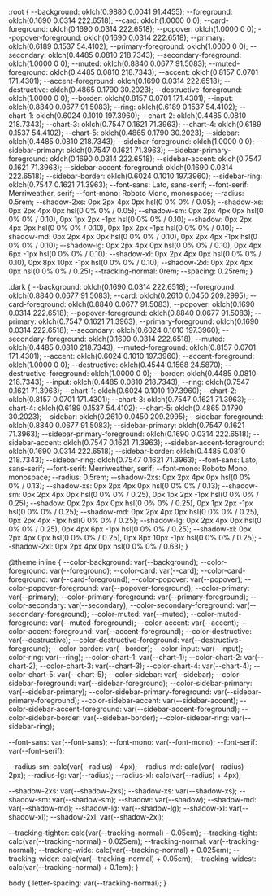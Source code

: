 :root {
  --background: oklch(0.9880 0.0041 91.4455);
  --foreground: oklch(0.1690 0.0314 222.6518);
  --card: oklch(1.0000 0 0);
  --card-foreground: oklch(0.1690 0.0314 222.6518);
  --popover: oklch(1.0000 0 0);
  --popover-foreground: oklch(0.1690 0.0314 222.6518);
  --primary: oklch(0.6189 0.1537 54.4102);
  --primary-foreground: oklch(1.0000 0 0);
  --secondary: oklch(0.4485 0.0810 218.7343);
  --secondary-foreground: oklch(1.0000 0 0);
  --muted: oklch(0.8840 0.0677 91.5083);
  --muted-foreground: oklch(0.4485 0.0810 218.7343);
  --accent: oklch(0.8157 0.0701 171.4301);
  --accent-foreground: oklch(0.1690 0.0314 222.6518);
  --destructive: oklch(0.4865 0.1790 30.2023);
  --destructive-foreground: oklch(1.0000 0 0);
  --border: oklch(0.8157 0.0701 171.4301);
  --input: oklch(0.8840 0.0677 91.5083);
  --ring: oklch(0.6189 0.1537 54.4102);
  --chart-1: oklch(0.6024 0.1010 197.3960);
  --chart-2: oklch(0.4485 0.0810 218.7343);
  --chart-3: oklch(0.7547 0.1621 71.3963);
  --chart-4: oklch(0.6189 0.1537 54.4102);
  --chart-5: oklch(0.4865 0.1790 30.2023);
  --sidebar: oklch(0.4485 0.0810 218.7343);
  --sidebar-foreground: oklch(1.0000 0 0);
  --sidebar-primary: oklch(0.7547 0.1621 71.3963);
  --sidebar-primary-foreground: oklch(0.1690 0.0314 222.6518);
  --sidebar-accent: oklch(0.7547 0.1621 71.3963);
  --sidebar-accent-foreground: oklch(0.1690 0.0314 222.6518);
  --sidebar-border: oklch(0.6024 0.1010 197.3960);
  --sidebar-ring: oklch(0.7547 0.1621 71.3963);
  --font-sans: Lato, sans-serif;
  --font-serif: Merriweather, serif;
  --font-mono: Roboto Mono, monospace;
  --radius: 0.5rem;
  --shadow-2xs: 0px 2px 4px 0px hsl(0 0% 0% / 0.05);
  --shadow-xs: 0px 2px 4px 0px hsl(0 0% 0% / 0.05);
  --shadow-sm: 0px 2px 4px 0px hsl(0 0% 0% / 0.10), 0px 1px 2px -1px hsl(0 0% 0% / 0.10);
  --shadow: 0px 2px 4px 0px hsl(0 0% 0% / 0.10), 0px 1px 2px -1px hsl(0 0% 0% / 0.10);
  --shadow-md: 0px 2px 4px 0px hsl(0 0% 0% / 0.10), 0px 2px 4px -1px hsl(0 0% 0% / 0.10);
  --shadow-lg: 0px 2px 4px 0px hsl(0 0% 0% / 0.10), 0px 4px 6px -1px hsl(0 0% 0% / 0.10);
  --shadow-xl: 0px 2px 4px 0px hsl(0 0% 0% / 0.10), 0px 8px 10px -1px hsl(0 0% 0% / 0.10);
  --shadow-2xl: 0px 2px 4px 0px hsl(0 0% 0% / 0.25);
  --tracking-normal: 0rem;
  --spacing: 0.25rem;
}

.dark {
  --background: oklch(0.1690 0.0314 222.6518);
  --foreground: oklch(0.8840 0.0677 91.5083);
  --card: oklch(0.2610 0.0450 209.2995);
  --card-foreground: oklch(0.8840 0.0677 91.5083);
  --popover: oklch(0.1690 0.0314 222.6518);
  --popover-foreground: oklch(0.8840 0.0677 91.5083);
  --primary: oklch(0.7547 0.1621 71.3963);
  --primary-foreground: oklch(0.1690 0.0314 222.6518);
  --secondary: oklch(0.6024 0.1010 197.3960);
  --secondary-foreground: oklch(0.1690 0.0314 222.6518);
  --muted: oklch(0.4485 0.0810 218.7343);
  --muted-foreground: oklch(0.8157 0.0701 171.4301);
  --accent: oklch(0.6024 0.1010 197.3960);
  --accent-foreground: oklch(1.0000 0 0);
  --destructive: oklch(0.4544 0.1568 24.5870);
  --destructive-foreground: oklch(1.0000 0 0);
  --border: oklch(0.4485 0.0810 218.7343);
  --input: oklch(0.4485 0.0810 218.7343);
  --ring: oklch(0.7547 0.1621 71.3963);
  --chart-1: oklch(0.6024 0.1010 197.3960);
  --chart-2: oklch(0.8157 0.0701 171.4301);
  --chart-3: oklch(0.7547 0.1621 71.3963);
  --chart-4: oklch(0.6189 0.1537 54.4102);
  --chart-5: oklch(0.4865 0.1790 30.2023);
  --sidebar: oklch(0.2610 0.0450 209.2995);
  --sidebar-foreground: oklch(0.8840 0.0677 91.5083);
  --sidebar-primary: oklch(0.7547 0.1621 71.3963);
  --sidebar-primary-foreground: oklch(0.1690 0.0314 222.6518);
  --sidebar-accent: oklch(0.7547 0.1621 71.3963);
  --sidebar-accent-foreground: oklch(0.1690 0.0314 222.6518);
  --sidebar-border: oklch(0.4485 0.0810 218.7343);
  --sidebar-ring: oklch(0.7547 0.1621 71.3963);
  --font-sans: Lato, sans-serif;
  --font-serif: Merriweather, serif;
  --font-mono: Roboto Mono, monospace;
  --radius: 0.5rem;
  --shadow-2xs: 0px 2px 4px 0px hsl(0 0% 0% / 0.13);
  --shadow-xs: 0px 2px 4px 0px hsl(0 0% 0% / 0.13);
  --shadow-sm: 0px 2px 4px 0px hsl(0 0% 0% / 0.25), 0px 1px 2px -1px hsl(0 0% 0% / 0.25);
  --shadow: 0px 2px 4px 0px hsl(0 0% 0% / 0.25), 0px 1px 2px -1px hsl(0 0% 0% / 0.25);
  --shadow-md: 0px 2px 4px 0px hsl(0 0% 0% / 0.25), 0px 2px 4px -1px hsl(0 0% 0% / 0.25);
  --shadow-lg: 0px 2px 4px 0px hsl(0 0% 0% / 0.25), 0px 4px 6px -1px hsl(0 0% 0% / 0.25);
  --shadow-xl: 0px 2px 4px 0px hsl(0 0% 0% / 0.25), 0px 8px 10px -1px hsl(0 0% 0% / 0.25);
  --shadow-2xl: 0px 2px 4px 0px hsl(0 0% 0% / 0.63);
}

@theme inline {
  --color-background: var(--background);
  --color-foreground: var(--foreground);
  --color-card: var(--card);
  --color-card-foreground: var(--card-foreground);
  --color-popover: var(--popover);
  --color-popover-foreground: var(--popover-foreground);
  --color-primary: var(--primary);
  --color-primary-foreground: var(--primary-foreground);
  --color-secondary: var(--secondary);
  --color-secondary-foreground: var(--secondary-foreground);
  --color-muted: var(--muted);
  --color-muted-foreground: var(--muted-foreground);
  --color-accent: var(--accent);
  --color-accent-foreground: var(--accent-foreground);
  --color-destructive: var(--destructive);
  --color-destructive-foreground: var(--destructive-foreground);
  --color-border: var(--border);
  --color-input: var(--input);
  --color-ring: var(--ring);
  --color-chart-1: var(--chart-1);
  --color-chart-2: var(--chart-2);
  --color-chart-3: var(--chart-3);
  --color-chart-4: var(--chart-4);
  --color-chart-5: var(--chart-5);
  --color-sidebar: var(--sidebar);
  --color-sidebar-foreground: var(--sidebar-foreground);
  --color-sidebar-primary: var(--sidebar-primary);
  --color-sidebar-primary-foreground: var(--sidebar-primary-foreground);
  --color-sidebar-accent: var(--sidebar-accent);
  --color-sidebar-accent-foreground: var(--sidebar-accent-foreground);
  --color-sidebar-border: var(--sidebar-border);
  --color-sidebar-ring: var(--sidebar-ring);

  --font-sans: var(--font-sans);
  --font-mono: var(--font-mono);
  --font-serif: var(--font-serif);

  --radius-sm: calc(var(--radius) - 4px);
  --radius-md: calc(var(--radius) - 2px);
  --radius-lg: var(--radius);
  --radius-xl: calc(var(--radius) + 4px);

  --shadow-2xs: var(--shadow-2xs);
  --shadow-xs: var(--shadow-xs);
  --shadow-sm: var(--shadow-sm);
  --shadow: var(--shadow);
  --shadow-md: var(--shadow-md);
  --shadow-lg: var(--shadow-lg);
  --shadow-xl: var(--shadow-xl);
  --shadow-2xl: var(--shadow-2xl);

  --tracking-tighter: calc(var(--tracking-normal) - 0.05em);
  --tracking-tight: calc(var(--tracking-normal) - 0.025em);
  --tracking-normal: var(--tracking-normal);
  --tracking-wide: calc(var(--tracking-normal) + 0.025em);
  --tracking-wider: calc(var(--tracking-normal) + 0.05em);
  --tracking-widest: calc(var(--tracking-normal) + 0.1em);
}

body {
  letter-spacing: var(--tracking-normal);
}